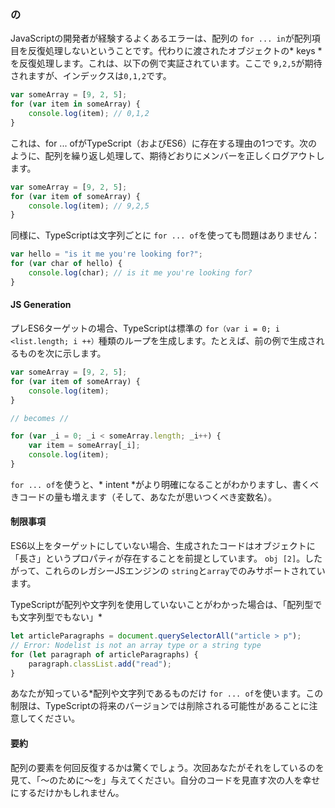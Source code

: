 ### の
JavaScriptの開発者が経験するよくあるエラーは、配列の `for ... in`が配列項目を反復処理しないということです。代わりに渡されたオブジェクトの* keys *を反復処理します。これは、以下の例で実証されています。ここで `9,2,5`が期待されますが、インデックスは`0,1,2`です。

```ts
var someArray = [9, 2, 5];
for (var item in someArray) {
    console.log(item); // 0,1,2
}
```

これは、for ... ofがTypeScript（およびES6）に存在する理由の1つです。次のように、配列を繰り返し処理して、期待どおりにメンバーを正しくログアウトします。

```ts
var someArray = [9, 2, 5];
for (var item of someArray) {
    console.log(item); // 9,2,5
}
```

同様に、TypeScriptは文字列ごとに `for ... of`を使っても問題はありません：

```ts
var hello = "is it me you're looking for?";
for (var char of hello) {
    console.log(char); // is it me you're looking for?
}
```

#### JS Generation
プレES6ターゲットの場合、TypeScriptは標準の `for（var i = 0; i <list.length; i ++）`種類のループを生成します。たとえば、前の例で生成されるものを次に示します。
```ts
var someArray = [9, 2, 5];
for (var item of someArray) {
    console.log(item);
}

// becomes //

for (var _i = 0; _i < someArray.length; _i++) {
    var item = someArray[_i];
    console.log(item);
}
```
`for ... of`を使うと、* intent *がより明確になることがわかりますし、書くべきコードの量も増えます（そして、あなたが思いつくべき変数名）。

#### 制限事項
ES6以上をターゲットにしていない場合、生成されたコードはオブジェクトに「長さ」というプロパティが存在することを前提としています。 `obj [2]`。したがって、これらのレガシーJSエンジンの `string`と`array`でのみサポートされています。

TypeScriptが配列や文字列を使用していないことがわかった場合は、「配列型でも文字列型でもない」*
```ts
let articleParagraphs = document.querySelectorAll("article > p");
// Error: Nodelist is not an array type or a string type
for (let paragraph of articleParagraphs) {
    paragraph.classList.add("read");
}
```

あなたが知っている*配列や文字列であるものだけ `for ... of`を使います。この制限は、TypeScriptの将来のバージョンでは削除される可能性があることに注意してください。

#### 要約
配列の要素を何回反復するかは驚くでしょう。次回あなたがそれをしているのを見て、「〜のために〜を」与えてください。自分のコードを見直す次の人を幸せにするだけかもしれません。
